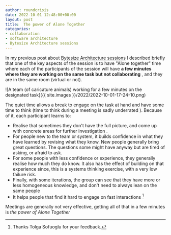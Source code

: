 ```yaml
---
author: roundcrisis
date: 2022-10-01 12:48:00+00:00
layout: post
title:  The power of Alone Together
categories:
- collaboration
- software architecture
- Bytesize Architecture sessions
---
```


In my previous post about [Bytesize Architecture sessions](http://www.roundcrisis.com/2021/09/28/bytesize-architecture-sessions/) I described briefly that one of the key aspects of the session is to have "Alone together" time where each of the participants of the session will have **a few minutes where they are working on the same task but not collaborating** , and they are in the same room (virtual or not). 


![A team (of caricature animals) working for a few minutes on the designated task]({{ site.images }}/2022/2022-10-01-17-24-10.png)

The quiet time allows a break to engage on the task at hand and have some time to think (time to think during a meeting is sadly underrated ). Because of it, each participant learns to:

* Realise that sometimes they don't have the full picture, and come up with concrete areas for further investigation .
* For people new to the team or system, it builds confidence  in what they have learned by revising what they know. New people generally bring great questions. The questions some might have anyway but are tired of asking, or afraid to ask.
* For some people with less confidence or experience, they generally realise how much they do know. It also has the effect of building on that experience since, this is a systems thinking exercise, with a very low failure risk.
* Finally, with some iterations, the group can see that they have more or less homogeneous knowledge, and don't need to always lean on the same people
* It helps people that find it hard to engage on fast interactions [^1]
 
Meetings are generally not very effective, getting all of that in a few minutes is  _the power of Alone Together_

[^1]:Thanks Tolga Sofuoglu for your feedback.
